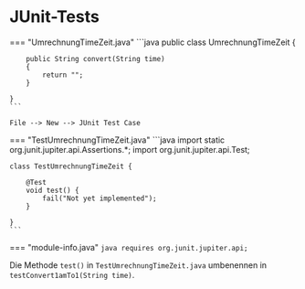 # JUnit-Tests


=== "UmrechnungTimeZeit.java"
	```java
	public class UmrechnungTimeZeit {
		
		public String convert(String time)
		{
			return "";
		}

	}
	```

`File --> New --> JUnit Test Case`

=== "TestUmrechnungTimeZeit.java"
	```java
	import static org.junit.jupiter.api.Assertions.*;
	import org.junit.jupiter.api.Test;

	class TestUmrechnungTimeZeit {

		@Test
		void test() {
			fail("Not yet implemented");
		}

	}
	```

=== "module-info.java"
	```java
		requires org.junit.jupiter.api;
	```

Die Methode `test()` in `TestUmrechnungTimeZeit.java` umbenennen in `testConvert1amTo1(String time)`.